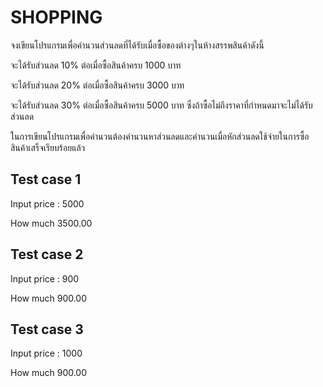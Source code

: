 # SHOPPING

จงเขียนโปรแกรมเพื่อคำนวนส่วนลดที่ได้รับเมื่อซื้อของต่างๆในห้างสรรพสินค้าดังนี้

จะได้รับส่วนลด 10% ต่อเมื่อซื้อสินค้าครบ 1000 บาท

จะได้รับส่วนลด 20% ต่อเมื่อซื้อสินค้าครบ 3000 บาท 

จะได้รับส่วนลด 30% ต่อเมื่อซื้อสินค้าครบ 5000 บาท ซึ่งถ้าซื้อไม่ถึงราคาที่กำหนดมาจะไม่ได้รับส่วนลด

ในการเขียนโปรแกรมเพื่อคำนวนต้องคำนวนหาส่วนลดและคำนวนเมื่อหักส่วนลดใช้จ่ายในการซื้อสินค้าเสร็จเรียบร้อยแล้ว


## Test case 1

Input price : 5000

How much 3500.00

## Test case 2

Input price : 900

How much 900.00

## Test case 3

Input price : 1000

How much 900.00



